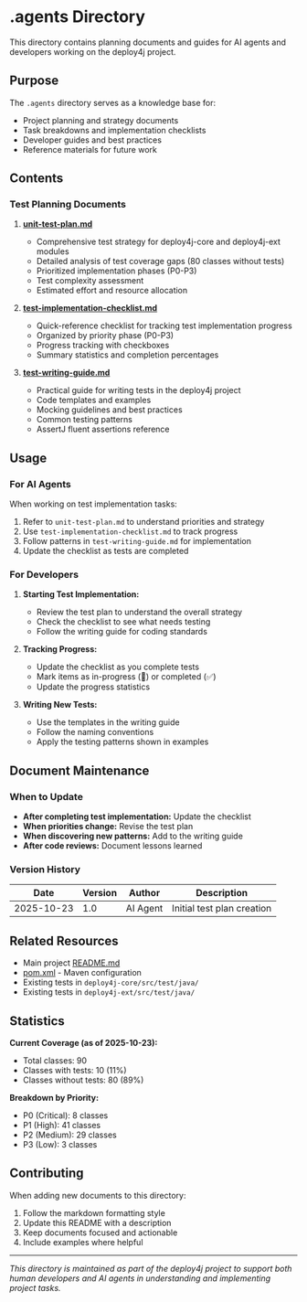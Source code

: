 # .agents Directory

This directory contains planning documents and guides for AI agents and developers working on the deploy4j project.

## Purpose

The `.agents` directory serves as a knowledge base for:
- Project planning and strategy documents
- Task breakdowns and implementation checklists
- Developer guides and best practices
- Reference materials for future work

## Contents

### Test Planning Documents

1. **[unit-test-plan.md](./unit-test-plan.md)**
   - Comprehensive test strategy for deploy4j-core and deploy4j-ext modules
   - Detailed analysis of test coverage gaps (80 classes without tests)
   - Prioritized implementation phases (P0-P3)
   - Test complexity assessment
   - Estimated effort and resource allocation

2. **[test-implementation-checklist.md](./test-implementation-checklist.md)**
   - Quick-reference checklist for tracking test implementation progress
   - Organized by priority phase (P0-P3)
   - Progress tracking with checkboxes
   - Summary statistics and completion percentages

3. **[test-writing-guide.md](./test-writing-guide.md)**
   - Practical guide for writing tests in the deploy4j project
   - Code templates and examples
   - Mocking guidelines and best practices
   - Common testing patterns
   - AssertJ fluent assertions reference

## Usage

### For AI Agents

When working on test implementation tasks:
1. Refer to `unit-test-plan.md` to understand priorities and strategy
2. Use `test-implementation-checklist.md` to track progress
3. Follow patterns in `test-writing-guide.md` for implementation
4. Update the checklist as tests are completed

### For Developers

1. **Starting Test Implementation:**
   - Review the test plan to understand the overall strategy
   - Check the checklist to see what needs testing
   - Follow the writing guide for coding standards

2. **Tracking Progress:**
   - Update the checklist as you complete tests
   - Mark items as in-progress (🔄) or completed (✅)
   - Update the progress statistics

3. **Writing New Tests:**
   - Use the templates in the writing guide
   - Follow the naming conventions
   - Apply the testing patterns shown in examples

## Document Maintenance

### When to Update

- **After completing test implementation:** Update the checklist
- **When priorities change:** Revise the test plan
- **When discovering new patterns:** Add to the writing guide
- **After code reviews:** Document lessons learned

### Version History

| Date | Version | Author | Description |
|------|---------|--------|-------------|
| 2025-10-23 | 1.0 | AI Agent | Initial test plan creation |

## Related Resources

- Main project [README.md](../README.md)
- [pom.xml](../pom.xml) - Maven configuration
- Existing tests in `deploy4j-core/src/test/java/`
- Existing tests in `deploy4j-ext/src/test/java/`

## Statistics

**Current Coverage (as of 2025-10-23):**
- Total classes: 90
- Classes with tests: 10 (11%)
- Classes without tests: 80 (89%)

**Breakdown by Priority:**
- P0 (Critical): 8 classes
- P1 (High): 41 classes  
- P2 (Medium): 29 classes
- P3 (Low): 3 classes

## Contributing

When adding new documents to this directory:
1. Follow the markdown formatting style
2. Update this README with a description
3. Keep documents focused and actionable
4. Include examples where helpful

---

*This directory is maintained as part of the deploy4j project to support both human developers and AI agents in understanding and implementing project tasks.*
